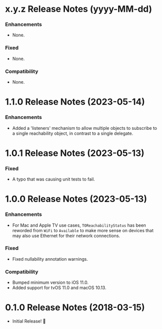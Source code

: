 x.y.z Release Notes (yyyy-MM-dd)
=============================================================

### Enhancements
* None.

### Fixed
* None.

### Compatibility
* None.

1.1.0 Release Notes (2023-05-14)
=============================================================

### Enhancements
* Added a 'listeners' mechanism to allow multiple objects to subscribe to a single reachability object, in contrast to a single delegate.

1.0.1 Release Notes (2023-05-13)
=============================================================

### Fixed
* A typo that was causing unit tests to fail.

1.0.0 Release Notes (2023-05-13)
=============================================================

### Enhancements
* For Mac and Apple TV use cases, `TOReachabilityStatus` has been reworded from `WiFi` to `Available` to make more sense on devices that may also use Ethernet for their network connections.

### Fixed
* Fixed nullability annotation warnings.

### Compatibility
* Bumped minimum version to iOS 11.0.
* Added support for tvOS 11.0 and macOS 10.13.

0.1.0 Release Notes (2018-03-15)
=============================================================

* Initial Release! 🎉

